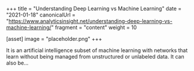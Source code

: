 +++
title = "Understanding Deep Learning vs Machine Learning"
date = "2021-01-18"
canonicalUrl = "https://www.analyticsinsight.net/understanding-deep-learning-vs-machine-learning/"
fragment = "content"
weight = 10

[asset]
    image = "placeholder.png"
+++

It is an artificial intelligence subset of machine learning with networks 
that learn without being managed from unstructured or unlabeled data. It 
can also be...
